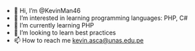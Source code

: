 - 👋 Hi, I’m @KevinMan46
- 👀 I’m interested in learning programming languages: PHP, C#
- 🌱 I’m currently learning PHP
- 💞️ I’m looking to learn best practices
- 📫 How to reach me kevin.asca@unas.edu.pe

<!---
KevinMan46/KevinMan46 is a ✨ special ✨ repository because its `README.md` (this file) appears on your GitHub profile.
You can click the Preview link to take a look at your changes.
--->
